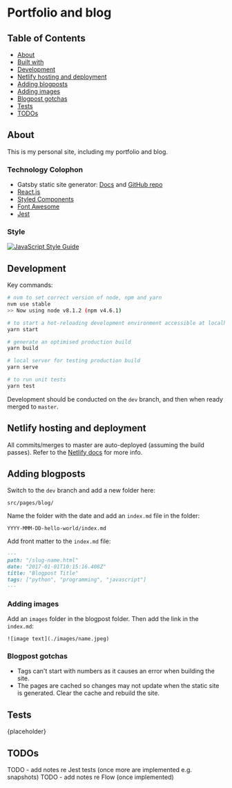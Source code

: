 # Portfolio and blog

## Table of Contents

- [About](#about)
- [Built with](#built-with)
- [Development](#development)
- [Netlify hosting and deployment](#netlify-hosting-and-deployment)
- [Adding blogposts](#adding-blogposts)
- [Adding images](#adding-images)
- [Blogpost gotchas](#blogpost-gotchas)
- [Tests](#tests)
- [TODOs](#todos)

## About

This is my personal site, including my portfolio and blog. 

### Technology Colophon

- Gatsby static site generator: [Docs](https://www.gatsbyjs.org/) and [GitHub repo](https://github.com/gatsbyjs/gatsby)
- [React.js](https://facebook.github.io/react/)
- [Styled Components](https://www.styled-components.com/docs)
- [Font Awesome](https://fontawesome.com/)
- [Jest](https://facebook.github.io/jest/)

### Style

[![JavaScript Style Guide](https://img.shields.io/badge/code_style-standard-brightgreen.svg)](https://standardjs.com)


## Development

Key commands:

```bash
# nvm to set correct version of node, npm and yarn
nvm use stable
>> Now using node v8.1.2 (npm v4.6.1)

# to start a hot-reloading development environment accessible at localhost:8000
yarn start

# generate an optimised production build
yarn build

# local server for testing production build
yarn serve

# to run unit tests
yarn test
```

Development should be conducted on the `dev` branch, and then when ready merged to `master`.

## Netlify hosting and deployment

All commits/merges to master are auto-deployed (assuming the build passes). Refer to the [Netlify docs](https://www.netlify.com/docs/) for more info.

## Adding blogposts

Switch to the `dev` branch and add a new folder here:

`src/pages/blog/`

Name the folder with the date and add an `index.md` file in the folder:

`YYYY-MMM-DD-hello-world/index.md`

Add front matter to the `index.md` file:

```md
---
path: "/slug-name.html"
date: "2017-01-01T10:15:16.408Z"
title: "Blogpost Title"
tags: ["python", "programming", "javascript"]
---
```

### Adding images
Add an `images` folder in the blogpost folder.  Then add the link in the `index.md`: 

`![image text](./images/name.jpeg)`

### Blogpost gotchas 

- Tags can't start with numbers as it causes an error when building the site.
- The pages are cached so changes may not update when the static site is generated. Clear the cache and rebuild the site. 

## Tests
{placeholder}

## TODOs
TODO - add notes re Jest tests (once more are implemented e.g. snapshots)
TODO - add notes re Flow (once implemented)
